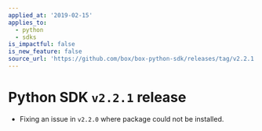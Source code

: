 ```yaml
---
applied_at: '2019-02-15'
applies_to:
  - python
  - sdks
is_impactful: false
is_new_feature: false
source_url: 'https://github.com/box/box-python-sdk/releases/tag/v2.2.1'
---
```


# Python SDK `v2.2.1` release

- Fixing an issue in `v2.2.0` where package could not be installed.